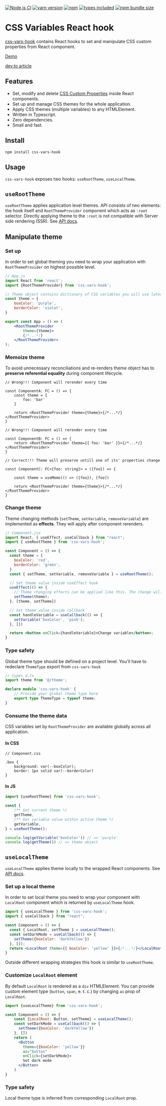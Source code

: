 [![Node.js CI](https://github.com/morewings/css-vars-hook/actions/workflows/merge-jobs.yml/badge.svg)](https://github.com/morewings/css-vars-hook/actions/workflows/merge-jobs.yml)
[![yarn version](https://badge.fury.io/js/css-vars-hook.svg)](https://www.npmjs.com/package/css-vars-hook)
[![npm](https://img.shields.io/npm/dm/css-vars-hook)](http://npm-stats.org/#/css-vars-hook)
[![types included](https://img.shields.io/github/package-json/types/morewings/css-vars-hook)](https://github.com/morewings/css-vars-hook)
[![npm bundle size](https://img.shields.io/bundlephobia/minzip/css-vars-hook)](https://bundlephobia.com/result?p=css-vars-hook)

# CSS Variables React hook

[css-vars-hook](https://github.com/morewings/css-vars-hook) contains React hooks to set and manipulate CSS custom properties from React component.

[Demo](https://morewings.github.io/css-vars-hook/)

[dev.to article](https://dev.to/morewings/how-to-use-css-vars-hook-to-manipulate-css-custom-properties-in-react-38dg)

## Features

- Set, modify and delete [CSS Custom Properties](https://developer.mozilla.org/en-US/docs/Web/CSS/--*) inside React components.
- Set up and manage CSS themes for the whole application.
- Apply CSS themes (multiple variables) to any HTMLElement.
- Written in Typescript.
- Zero dependencies.
- Small and fast.

## Install

```shell script
npm install css-vars-hook
```

## Usage

`css-vars-hook` exposes two hooks: `useRootTheme`, `useLocalTheme`.

## `useRootTheme`

`useRootTheme` applies application level themes. API consists of two elements: the hook itself and `RootThemeProvider` component which acts as `:root` selector. Directly applying theme to the `:root` is not compatible with Server side rendering (SSR). See [API docs](https://github.com/morewings/css-vars-hook/blob/master/docs/css-vars-hook.useroottheme.md).

## Manipulate theme

### Set up

In order to set global theming you need to wrap your application with `RootThemeProvider` on highest possible level.

```jsx
// App.js
import React from 'react';
import {RootThemeProvider} from 'css-vars-hook';

// Theme object contains dictionary of CSS variables you will use later in your application
const theme = {
    boxColor: 'purple',
    borderColor: 'violet',
}

export const App = () => (
    <RootThemeProvider
        theme={theme}>
        {/*...*/}
    </RootThemeProvider>
);
```

### Memoize theme

To avoid unnecessary reconciliations and re-renders theme object has to **preserve referential equality** during component lifecycle. 

```tsx
// Wrong!!! Component will rerender every time

const ComponentA: FC = () => {
    const theme = {
        foo: 'bar'
    }

    return <RootThemeProvider theme={theme}>{/*...*/}</RootThemeProvider> 
}

// Wrong!!! Component will rerender every time

const ComponentB: FC = () => {
    return <RootThemeProvider theme={{ foo: 'bar' }}>{/*...*/}</RootThemeProvider>
}

// Correct!!! Theme will preserve untill one of its' properties change

const ComponentC: FC<{foo: string}> = ({foo}) => {
    
    const theme = useMemo(() => ({foo}), [foo])
    
    return <RootThemeProvider theme={theme}>{/*...*/}</RootThemeProvider>
}
```

### Change theme

Theme changing methods (`setTheme`, `setVariable`, `removeVariable`) are implemented as **effects**. They will apply after component rerenders.

```jsx
// Component.jsx
import React, { useEffect, useCallback } from "react";
import { useRootTheme } from 'css-vars-hook';

const Component = () => {
  const theme = {
    boxColor: 'red',
    borderColor: 'green',
  }
  const { setTheme, setVariable, removeVariable } = useRootTheme();

  // Set theme value inside useEffect hook
  useEffect(() => {
    // Theme changing effects can be applied like this. The change will happen after render.
    setTheme(theme);
  }, [theme, setTheme])

  // Set theme value inside callback
  const handleVariable = useCallback(() => {
    setVariable('boxColor', 'pink');
  }, [])

  return <button onClick={handleVariable}>Change variable</button>;
}
```


### Type safety

Global theme type should be defined on a project level. You'll have to redeclare `ThemeType` export from `css-vars-hook`

```ts
// types.d.ts
import theme from '@/theme';

declare module 'css-vars-hook' {
    // Provide your global theme type here
    export type ThemeType = typeof theme;
}
```


### Consume the theme data

CSS variables set by `RootThemeProvider` are available globally across all application.

#### In CSS

```postcss
// Component.css

.box {
    background: var(--boxColor);
    border: 1px solid var(--borderColor)
}
```

#### In JS

```js
import {useRootTheme} from 'css-vars-hook';

const {
    /** Get current theme */
    getTheme,
    /** Get variable value within active theme */
    getVariable,
} = useRootTheme();

console.log(getVariable('boxColor')) // => 'purple'
console.log(getTheme()) // => theme object
```

## `useLocalTheme`

`useLocalTheme` applies theme locally to the wrapped React components. See [API docs](https://github.com/morewings/css-vars-hook/blob/master/docs/css-vars-hook.uselocaltheme.md).

### Set up a local theme

In order to set local theme you need to wrap your component with `LocalRoot` component which is returned by `useLocalTheme` hook.

```jsx
import { useLocalTheme } from 'css-vars-hook';
import { useCallback } from "react";

const Component = () => {
  const { LocalRoot, setTheme } = useLocalTheme();
  const setDarkMode = useCallback(() => {
    setTheme({boxColor: 'darkYellow'})
  }, []);
  return <LocalRoot theme={{ boxColor: 'yellow' }}>{/*...*/}</LocalRoot>
}
```

Outside different wrapping strategies this hook is similar to `useRootTheme`.

### Customize `LocalRoot` element

By default `LocalRoot` is rendered as a `div` HTMLElement. You can provide custom element type (`button`, `span`, e. t. c.) by changing `as` prop of `LocalRoot`.

```jsx
import {useLocalTheme} from 'css-vars-hook';

const Component = () => {
    const {LocalRoot: Button, setTheme} = useLocalTheme();
    const setDarkMode = useCallback(() => {
      setTheme({boxColor: 'darkYellow'})
    }, [])
    return (
      <Button 
        theme={{boxColor: 'yellow'}} 
        as="button" 
        onClick={setDarkMode}>
        Set dark mode
      </Button>
    )
}
```

### Type safety

Local theme type is inferred from corresponding `LocalRoot` prop.





